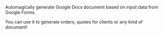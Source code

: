 Automagically generate Google Docs document based on input data from Google Forms.

You can use it to generate orders, quotes for clients or any kind of document!